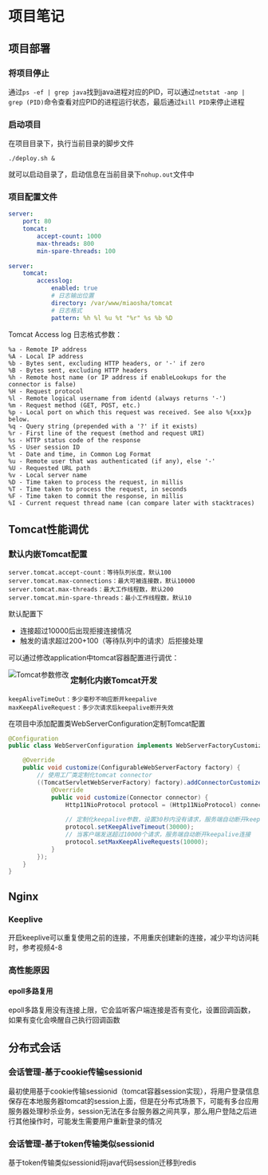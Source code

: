 # 项目笔记

## 项目部署

### 将项目停止

通过`ps -ef | grep java`找到java进程对应的PID，可以通过`netstat -anp | grep (PID)`命令查看对应PID的进程运行状态，最后通过`kill PID`来停止进程

### 启动项目

在项目目录下，执行当前目录的脚步文件

```
./deploy.sh &
```

就可以启动目录了，启动信息在当前目录下`nohup.out`文件中



### 项目配置文件

```yaml
server:
    port: 80
    tomcat:
        accept-count: 1000
        max-threads: 800
        min-spare-threads: 100
        
server:
	tomcat:
		accesslog:
			enabled: true
			# 日志输出位置
			directory: /var/www/miaosha/tomcat
			# 日志格式
			pattern: %h %l %u %t "%r" %s %b %D
```



Tomcat Access log 日志格式参数：

```
%a - Remote IP address
%A - Local IP address
%b - Bytes sent, excluding HTTP headers, or '-' if zero
%B - Bytes sent, excluding HTTP headers
%h - Remote host name (or IP address if enableLookups for the connector is false)
%H - Request protocol
%l - Remote logical username from identd (always returns '-')
%m - Request method (GET, POST, etc.)
%p - Local port on which this request was received. See also %{xxx}p below.
%q - Query string (prepended with a '?' if it exists)
%r - First line of the request (method and request URI)
%s - HTTP status code of the response
%S - User session ID
%t - Date and time, in Common Log Format
%u - Remote user that was authenticated (if any), else '-'
%U - Requested URL path
%v - Local server name
%D - Time taken to process the request, in millis
%T - Time taken to process the request, in seconds
%F - Time taken to commit the response, in millis
%I - Current request thread name (can compare later with stacktraces)
```





## Tomcat性能调优

### 默认内嵌Tomcat配置

```
server.tomcat.accept-count：等待队列长度，默认100
server.tomcat.max-connections：最大可被连接数，默认10000
server.tomcat.max-threads：最大工作线程数，默认200
server.tomcat.min-spare-threads：最小工作线程数，默认10
```

默认配置下

+ 连接超过10000后出现拒接连接情况
+ 触发的请求超过200+100（等待队列中的请求）后拒接处理



可以通过修改application中tomcat容器配置进行调优：

<img src="https://notetuchuang-1305953527.cos.ap-chengdu.myqcloud.com/images/%E7%A7%92%E6%9D%80%E5%95%86%E5%9F%8E/Tomcat%E5%8F%82%E6%95%B0%E4%BF%AE%E6%94%B9.png" align="left" alt="Tomcat参数修改">



### 定制化内嵌Tomcat开发

```
keepAliveTimeOut：多少毫秒不响应断开keepalive
maxKeepAliveRequest：多少次请求后keepalive断开失效
```

在项目中添加配置类WebServerConfiguration定制Tomcat配置

```java
@Configuration
public class WebServerConfiguration implements WebServerFactoryCustomizer<ConfigurableWebServerFactory> {

    @Override
    public void customize(ConfigurableWebServerFactory factory) {
        // 使用工厂类定制化tomcat connector
        ((TomcatServletWebServerFactory) factory).addConnectorCustomizers(new TomcatConnectorCustomizer() {
            @Override
            public void customize(Connector connector) {
                Http11NioProtocol protocol = (Http11NioProtocol) connector.getProtocolHandler();
                
                // 定制化keepalive参数，设置30秒内没有请求，服务端自动断开keepalive连接
                protocol.setKeepAliveTimeout(30000);
                // 当客户端发送超过10000个请求，服务端自动断开keepalive连接
                protocol.setMaxKeepAliveRequests(10000);
            }
        });
    }
}
```



## Nginx

### Keeplive

开启keeplive可以重复使用之前的连接，不用重庆创建新的连接，减少平均访问耗时，参考视频4-8

### 高性能原因

#### epoll多路复用

epoll多路复用没有连接上限，它会监听客户端连接是否有变化，设置回调函数，如果有变化会唤醒自己执行回调函数



## 分布式会话

### 会话管理-基于cookie传输sessionid

最初使用基于cookie传输sessionid（tomcat容器session实现），将用户登录信息保存在本地服务器tomcat的session上面，但是在分布式场景下，可能有多台应用服务器处理秒杀业务，session无法在多台服务器之间共享，那么用户登陆之后进行其他操作时，可能发生需要用户重新登录的情况



### 会话管理-基于token传输类似sessionid

基于token传输类似sessionid将java代码session迁移到redis
